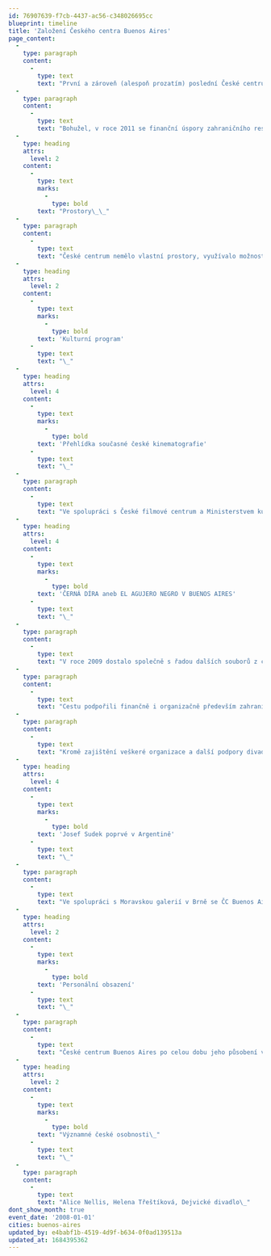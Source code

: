 ```yaml
---
id: 76907639-f7cb-4437-ac56-c348026695cc
blueprint: timeline
title: 'Založení Českého centra Buenos Aires'
page_content:
  -
    type: paragraph
    content:
      -
        type: text
        text: "První a zároveň (alespoň prozatím) poslední České centrum (ČC) v Jižní Americe bylo otevřeno v roce 2008. Potřeba rozšířit síť Českých center v zahraničí i na jihoamerický kontinent byla v danou dobu žádoucí a dala tak podnět ke vzniku centra.\_"
  -
    type: paragraph
    content:
      -
        type: text
        text: "Bohužel, v roce 2011 se finanční úspory zahraničního resortu dotkly i fungování ČC Buenos Aires, a to bylo z ekonomických důvodů zrušeno. Jeho aktivity převzalo distančně ČC Madrid.\_"
  -
    type: heading
    attrs:
      level: 2
    content:
      -
        type: text
        marks:
          -
            type: bold
        text: "Prostory\_\_"
  -
    type: paragraph
    content:
      -
        type: text
        text: "České centrum nemělo vlastní prostory, využívalo možnosti užití kanceláře na Velvyslanectví České republiky v Buenos Aires.\_"
  -
    type: heading
    attrs:
      level: 2
    content:
      -
        type: text
        marks:
          -
            type: bold
        text: 'Kulturní program'
      -
        type: text
        text: "\_"
  -
    type: heading
    attrs:
      level: 4
    content:
      -
        type: text
        marks:
          -
            type: bold
        text: 'Přehlídka současné české kinematografie'
      -
        type: text
        text: "\_"
  -
    type: paragraph
    content:
      -
        type: text
        text: "Ve spolupráci s České filmové centrum a Ministerstvem kultury ČR (MK ČR) uspořádalo v roce 2008 ČC Buenos Aires při příležitosti svého zahájení rozsáhlou filmovou přehlídku současné české kinematografie. Kromě tradičních projekcí pro diváky připravilo také projekce pro místní distributory a další filmové profesionály. Přehlídku zahájila gala projekce filmu Tajnosti za osobní účasti režisérky Alice Nellis.\_\_"
  -
    type: heading
    attrs:
      level: 4
    content:
      -
        type: text
        marks:
          -
            type: bold
        text: 'ČERNÁ DÍRA aneb EL AGUJERO NEGRO V BUENOS AIRES'
      -
        type: text
        text: "\_"
  -
    type: paragraph
    content:
      -
        type: text
        text: "V roce 2009 dostalo společně s řadou dalších souborů z celého světa i Dejvické divadlo pozvání na prestižní argentinský mezinárodní divadelní festival FIBA. Jako jediný zástupce ČR uspělo ve velké konkurenci s představením Černá díra v režii Jiřího Havelky. V Buenos Aires se odehrála tři představení před zcela vyprodaným divadlem Sarmiento.\_\_"
  -
    type: paragraph
    content:
      -
        type: text
        text: "Cestu podpořili finančně i organizačně především zahraniční odbor MK ČR, Českému centru Buenos Aires, Velvyslanectví České republiky v Buenos Aires a další.\_\_"
  -
    type: paragraph
    content:
      -
        type: text
        text: "Kromě zajištění veškeré organizace a další podpory divadelního souboru uspořádalo České centrum jako součást doprovodného programu festivalu i literární čtení Zahradní slavnosti Václava Havla.\_"
  -
    type: heading
    attrs:
      level: 4
    content:
      -
        type: text
        marks:
          -
            type: bold
        text: 'Josef Sudek poprvé v Argentině'
      -
        type: text
        text: "\_"
  -
    type: paragraph
    content:
      -
        type: text
        text: "Ve spolupráci s Moravskou galerií v Brně se ČC Buenos Aires podařilo v roce 2008 připravit vůbec první představení díla Josefa Sudka v Jižní Americe. Návštěvníci mohli vidět 61 jeho fotografií. Asi čtyři desítky snímků vyšly také v katalogu s doprovodným textem brněnského kurátora Antonína Dufka.\_"
  -
    type: heading
    attrs:
      level: 2
    content:
      -
        type: text
        marks:
          -
            type: bold
        text: 'Personální obsazení'
      -
        type: text
        text: "\_"
  -
    type: paragraph
    content:
      -
        type: text
        text: "České centrum Buenos Aires po celou dobu jeho působení vedla Daniela Čapková.\_\_"
  -
    type: heading
    attrs:
      level: 2
    content:
      -
        type: text
        marks:
          -
            type: bold
        text: "Významné české osobnosti\_"
      -
        type: text
        text: "\_"
  -
    type: paragraph
    content:
      -
        type: text
        text: "Alice Nellis, Helena Třeštíková, Dejvické divadlo\_"
dont_show_month: true
event_date: '2008-01-01'
cities: buenos-aires
updated_by: e4babf1b-4519-4d9f-b634-0f0ad139513a
updated_at: 1684395362
---
```

